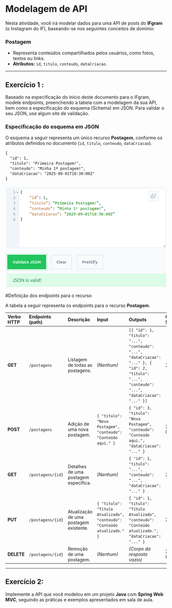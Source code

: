 # Modelagem de API

Nesta atividade, você irá modelar dados para uma API de posts do **IFgram** (o Instagram do IF), baseando-se nos seguintes conceitos de domínio:

### Postagem

* Representa conteúdos compartilhados pelos usuários, como fotos, textos ou links.
* **Atributos:** `id`, `titulo`, `conteudo`, `dataCriacao`.

---



## Exercício 1 : 


Baseado na especificação do início deste documento para o IFgram, modele endpoints, preenchendo a tabela com a modelagem da sua API, bem como a especificação do esquema (Schema) em JSON. Para validar o seu JSON, use algum site de validação.


### Especificação do esquema em JSON

O esquema a seguir representa um único recurso **Postagem**, conforme os atributos definidos no documento (`id`, `titulo`, `conteudo`, `dataCriacao`).

```
{
  "id": 1,
  "titulo": "Primeira Postagem!",
  "conteudo": "Minha 1ª postagem!",
  "dataCriacao": "2025-09-01T10:30:00Z"
}

```

![Validação JSON](assets/images/validadorJSON.png "Captura de tela do validador JSON")

#Definição dos endpoints para o recurso

A tabela a seguir representa os endpoints para o recurso **Postagem**.

| **Verbo HTTP** | **Endpoints (path)** | **Descrição** | **Input** | **Outputs** | **Cód. Sucesso** | **Cód. Falha** |
| :--- | :--- | :--- | :--- | :--- | :--- | :--- |
| **GET** | `/postagens` | Listagem de todas as postagens. | *(Nenhum)* | `[{ "id": 1, "titulo": "...", "conteudo": "...", "dataCriacao": "..." }, { "id": 2, "titulo": "...", "conteudo": "...", "dataCriacao": "..." }]` | 200 OK | 500 Internal Server Error |
| **POST** | `/postagens` | Adição de uma nova postagem. | `{ "titulo": "Nova Postagem", "conteudo": "Conteúdo aqui." }` | `{ "id": 3, "titulo": "Nova Postagem", "conteudo": "Conteúdo aqui.", "dataCriacao": "..." }` | 201 Created | 400 Bad Request |
| **GET** | `/postagens/{id}` | Detalhes de uma postagem específica. | *(Nenhum)* | `{ "id": 1, "titulo": "...", "conteudo": "...", "dataCriacao": "..." }` | 200 OK | 404 Not Found |
| **PUT** | `/postagens/{id}` | Atualização de uma postagem existente. | `{ "titulo": "Título Atualizado", "conteudo": "Conteúdo atualizado." }` | `{ "id": 1, "titulo": "Título Atualizado", "conteudo": "Conteúdo atualizado.", "dataCriacao": "..." }` | 200 OK | 400 Bad Request / 404 Not Found |
| **DELETE** | `/postagens/{id}` | Remoção de uma postagem. | *(Nenhum)* | *(Corpo da resposta vazio)* | 204 No Content | 404 Not Found |

---

## Exercício 2: 

Implemente a API que você modelou em um projeto **Java** com **Spring Web MVC**, seguindo as práticas e exemplos apresentados em sala de aula.





